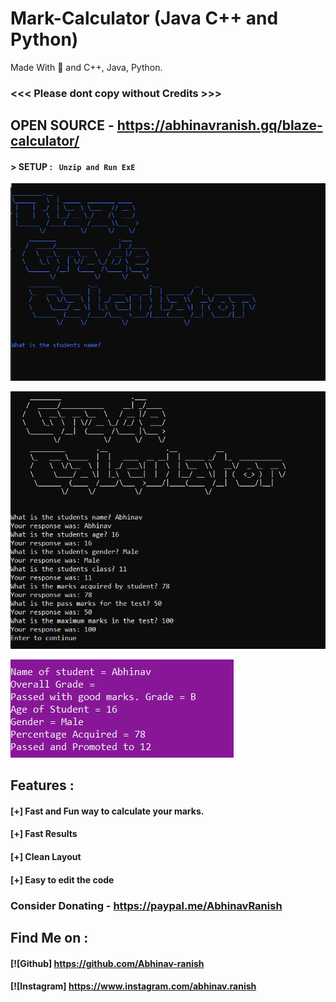 # Mark-Calculator (Java C++ and Python)
Made With 💖 and C++, Java, Python.

### <<< Please dont copy without Credits >>>

## OPEN SOURCE - https://abhinavranish.gq/blaze-calculator/


#### > SETUP : ` Unzip and Run ExE`
![alt text](https://github.com/Abhinav-ranish/Blaze-Mark-Calculator/blob/main/project%20files/1.PNG)

![alt text](https://github.com/Abhinav-ranish/Blaze-Mark-Calculator/blob/main/project%20files/2.PNG)

![alt text](https://github.com/Abhinav-ranish/Blaze-Mark-Calculator/blob/main/project%20files/3.PNG)


## Features :

#### [+] Fast and Fun way to calculate your marks.
#### [+] Fast Results
#### [+] Clean Layout
#### [+] Easy to edit the code

### Consider Donating - https://paypal.me/AbhinavRanish


## Find Me on :
####  [![Github] https://github.com/Abhinav-ranish
####  [![Instagram] https://www.instagram.com/abhinav.ranish

